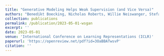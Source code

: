 ```yaml
---
title: "Generative Modeling Helps Weak Supervision (and Vice Versa)"
authors: "Benedikt Boecking, Nicholas Roberts, Willie Neiswanger, Stefano Ermon, Frederic Sala, Artur Dubrawski"
collection: publications
permalink: /publication/2023-05-01-wsgan
excerpt: ''
date: 2023-05-01
venue: 'International Conference on Learning Representations (ICLR)'
paperurl: 'https://openreview.net/pdf?id=3OaBBATwsvP'
citation: ''
---
```

